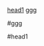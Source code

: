 <!-- toc -->

[head1](#head1)
[ggg](#ggg)




































#ggg

























#head1
